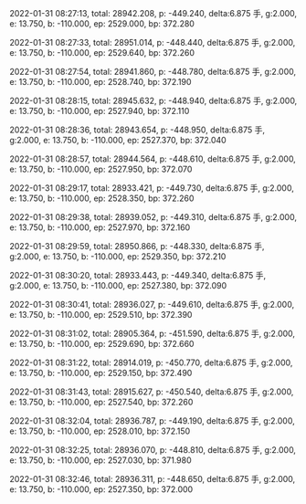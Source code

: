 2022-01-31 08:27:13, total: 28942.208, p: -449.240, delta:6.875 手, g:2.000, e: 13.750, b: -110.000, ep: 2529.000, bp: 372.280

2022-01-31 08:27:33, total: 28951.014, p: -448.440, delta:6.875 手, g:2.000, e: 13.750, b: -110.000, ep: 2529.640, bp: 372.260

2022-01-31 08:27:54, total: 28941.860, p: -448.780, delta:6.875 手, g:2.000, e: 13.750, b: -110.000, ep: 2528.740, bp: 372.190

2022-01-31 08:28:15, total: 28945.632, p: -448.940, delta:6.875 手, g:2.000, e: 13.750, b: -110.000, ep: 2527.940, bp: 372.110

2022-01-31 08:28:36, total: 28943.654, p: -448.950, delta:6.875 手, g:2.000, e: 13.750, b: -110.000, ep: 2527.370, bp: 372.040

2022-01-31 08:28:57, total: 28944.564, p: -448.610, delta:6.875 手, g:2.000, e: 13.750, b: -110.000, ep: 2527.950, bp: 372.070

2022-01-31 08:29:17, total: 28933.421, p: -449.730, delta:6.875 手, g:2.000, e: 13.750, b: -110.000, ep: 2528.350, bp: 372.260

2022-01-31 08:29:38, total: 28939.052, p: -449.310, delta:6.875 手, g:2.000, e: 13.750, b: -110.000, ep: 2527.970, bp: 372.160

2022-01-31 08:29:59, total: 28950.866, p: -448.330, delta:6.875 手, g:2.000, e: 13.750, b: -110.000, ep: 2529.350, bp: 372.210

2022-01-31 08:30:20, total: 28933.443, p: -449.340, delta:6.875 手, g:2.000, e: 13.750, b: -110.000, ep: 2527.380, bp: 372.090

2022-01-31 08:30:41, total: 28936.027, p: -449.610, delta:6.875 手, g:2.000, e: 13.750, b: -110.000, ep: 2529.510, bp: 372.390

2022-01-31 08:31:02, total: 28905.364, p: -451.590, delta:6.875 手, g:2.000, e: 13.750, b: -110.000, ep: 2529.690, bp: 372.660

2022-01-31 08:31:22, total: 28914.019, p: -450.770, delta:6.875 手, g:2.000, e: 13.750, b: -110.000, ep: 2529.150, bp: 372.490

2022-01-31 08:31:43, total: 28915.627, p: -450.540, delta:6.875 手, g:2.000, e: 13.750, b: -110.000, ep: 2527.540, bp: 372.260

2022-01-31 08:32:04, total: 28936.787, p: -449.190, delta:6.875 手, g:2.000, e: 13.750, b: -110.000, ep: 2528.010, bp: 372.150

2022-01-31 08:32:25, total: 28936.070, p: -448.810, delta:6.875 手, g:2.000, e: 13.750, b: -110.000, ep: 2527.030, bp: 371.980

2022-01-31 08:32:46, total: 28936.311, p: -448.650, delta:6.875 手, g:2.000, e: 13.750, b: -110.000, ep: 2527.350, bp: 372.000